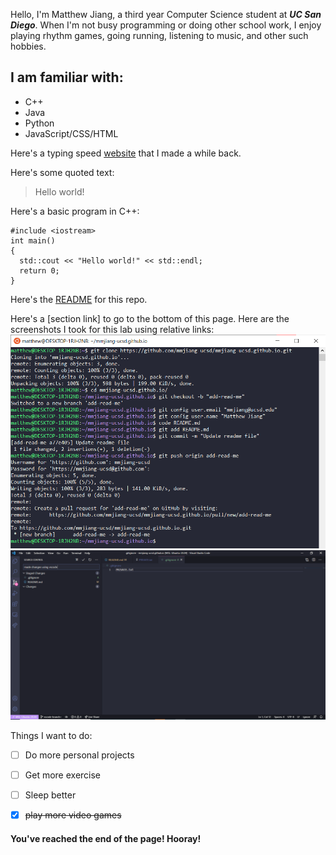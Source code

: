 Hello, I'm Matthew Jiang, a third year Computer Science student at ***UC San Diego***. When I'm not busy programming or doing other school work, I enjoy playing rhythm games, going running, listening to music, and other such hobbies.

## I am familiar with:
- C++
- Java
- Python
- JavaScript/CSS/HTML

Here's a typing speed [website](https://matthewmjiang.github.io/keymasher/) that I made a while back.

Here's some quoted text:
> Hello world!

Here's a basic program in C++:
```
#include <iostream>
int main()
{
  std::cout << "Hello world!" << std::endl;
  return 0;
}
```

Here's the [README](README.md) for this repo.

Here's a [section link] to go to the bottom of this page.
Here are the screenshots I took for this lab using relative links:
![git by using command line](/screenshots/git-command-line.png)
![git by using VSCode](/screenshots/git-vscode.png)

Things I want to do:
- [ ] Do more personal projects
- [ ] Get more exercise
- [ ] Sleep better
- [x] ~~play more video games~~


#### You've reached the end of the page! Hooray!
